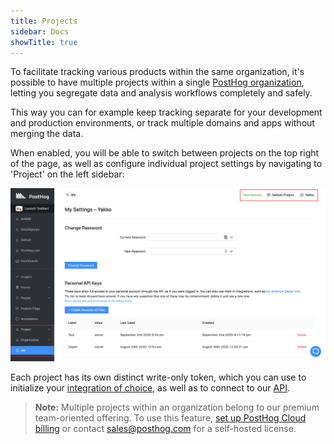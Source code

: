 ```yaml
---
title: Projects
sidebar: Docs
showTitle: true
---
```


To facilitate tracking various products within the same organization, it's possible to have multiple projects within a single [PostHog organization](/docs/features/organizations), letting you segregate data and analysis workflows completely and safely.

This way you can for example keep tracking separate for your development and production environments, or track multiple domains and apps without merging the data.  

When enabled, you will be able to switch between projects on the top right of the page, as well as configure individual project settings by navigating to 'Project' on the left sidebar:

![Multiple Projects Screenshot](../../images/blog/array/org-project.png)

Each project has its own distinct write-only token, which you can use to initialize your [integration of choice](/docs/integrations), as well as to connect to our [API](/docs/api/overview).

> **Note:** Multiple projects within an organization belong to our premium team-oriented offering. To use this feature, [set up PostHog Cloud billing](https://posthog.com/pricing?o=cloud) or contact [sales@posthog.com](mailto:sales@posthog.com) for a self-hosted license.
